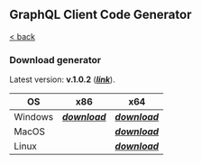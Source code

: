 ## GraphQL Client Code Generator

[< back](./index)

### Download generator

Latest version: **v.1.0.2** ([_**link**_](https://github.com/mihailpw/GraphQlClientCodeGenerator/releases/tag/1.0.2)).

| OS      |                             x86                              |                             x64                              |
| ------- | :----------------------------------------------------------: | :----------------------------------------------------------: |
| Windows | [_**download**_](https://github.com/mihailpw/GraphQlClientCodeGenerator/releases/download/1.0.2/gqlccg-win-x86.exe) | [_**download**_](https://github.com/mihailpw/GraphQlClientCodeGenerator/releases/download/1.0.2/gqlccg-win-x64.exe) |
| MacOS   |                                                              | [_**download**_](https://github.com/mihailpw/GraphQlClientCodeGenerator/releases/download/1.0.2/gqlccg-osx-x64) |
| Linux   |                                                              | [_**download**_](https://github.com/mihailpw/GraphQlClientCodeGenerator/releases/download/1.0.2/gqlccg-linux-x64) |

